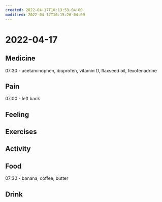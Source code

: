 ```yaml
---
created: 2022-04-17T10:13:53-04:00
modified: 2022-04-17T10:15:26-04:00
---
```


# 2022-04-17

## Medicine

07:30 - acetaminophen, ibuprofen, vitamin D, flaxseed oil, fexofenadrine


## Pain

07:00 - left back


## Feeling


## Exercises


## Activity


## Food

07:30 - banana, coffee, butter


## Drink
